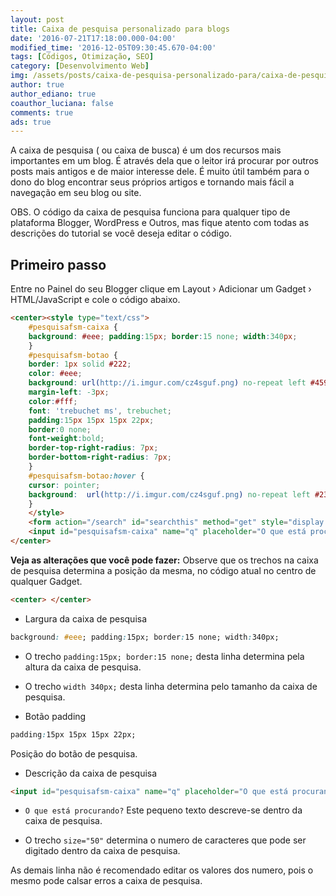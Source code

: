 ```yaml
---
layout: post
title: Caixa de pesquisa personalizado para blogs
date: '2016-07-21T17:18:00.000-04:00'
modified_time: '2016-12-05T09:30:45.670-04:00'
tags: [Códigos, Otimização, SEO]
category: [Desenvolvimento Web]
img: /assets/posts/caixa-de-pesquisa-personalizado-para/caixa-de-pesquisa-personalizado-para.jpg
author: true
author_ediano: true
coauthor_luciana: false
comments: true
ads: true
---
```


A caixa de pesquisa ( ou caixa de busca) é um dos recursos mais importantes em um blog. É através dela que o leitor irá procurar por outros posts mais antigos e de maior interesse dele. É muito útil também para o dono do blog encontrar seus próprios artigos e tornando mais fácil a navegação em seu blog ou site.

OBS. O código da caixa de pesquisa funciona para qualquer tipo de plataforma Blogger, WordPress e Outros, mas fique atento com todas as descrições do tutorial se você deseja editar o código.

## Primeiro passo
Entre no Painel do seu Blogger clique em Layout › Adicionar um Gadget › HTML/JavaScript e cole o código abaixo.

```html
<center><style type="text/css">
    #pesquisafsm-caixa {
    background: #eee; padding:15px; border:15 none; width:340px;
    }
    #pesquisafsm-botao {
    border: 1px solid #222;
    color: #eee;
    background: url(http://i.imgur.com/cz4sguf.png) no-repeat left #4591fa;
    margin-left: -3px;
    color:#fff;
    font: 'trebuchet ms', trebuchet;
    padding:15px 15px 15px 22px;
    border:0 none;
    font-weight:bold;
    border-top-right-radius: 7px;
    border-bottom-right-radius: 7px;
    }
    #pesquisafsm-botao:hover {
    cursor: pointer;
    background:  url(http://i.imgur.com/cz4sguf.png) no-repeat left #2375E6;
    }
    </style>
    <form action="/search" id="searchthis" method="get" style="display: inline;">
    <input id="pesquisafsm-caixa" name="q" placeholder="O que está procurando?" size="50" type="text" /> <input id="pesquisafsm-botao" type="submit" value="Pesquisar" /></form>
</center>
```

**Veja as alterações que você pode fazer:** Observe que os trechos na caixa de pesquisa determina a posição da mesma, no código atual no centro de qualquer Gadget.

```html
<center> </center>
```

* Largura da caixa de pesquisa

```css
background: #eee; padding:15px; border:15 none; width:340px;
```

* O trecho `padding:15px; border:15 none;` desta linha determina pela altura da caixa de pesquisa.

* O trecho `width 340px;` desta linha determina pelo tamanho da caixa de pesquisa.

* Botão padding

```css
padding:15px 15px 15px 22px;
```

Posição do botão de pesquisa.

* Descrição da caixa de pesquisa

```html
<input id="pesquisafsm-caixa" name="q" placeholder="O que está procurando?" size="50" type="text" />
```

* `O que está procurando?` Este pequeno texto descreve-se dentro da caixa de pesquisa.

* O trecho `size="50"` determina o numero de caracteres que pode ser digitado dentro da caixa de pesquisa.

As demais linha não é recomendado editar os valores dos numero, pois o mesmo pode calsar erros a caixa de pesquisa.